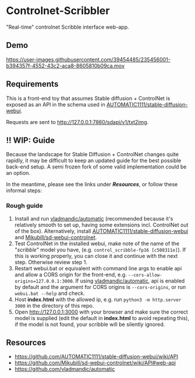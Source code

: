 # Controlnet-Scribbler
"Real-time" controlnet Scribble interface web-app.

## Demo
https://user-images.githubusercontent.com/39454485/235456001-b394357f-4552-43c2-aca8-8605810b09ca.mov

## Requirements
This is a front-end toy that assumes Stable diffusion + ControlNet is exposed as an API in the schema used in [AUTOMATIC1111/stable-diffusion-webui](https://github.com/AUTOMATIC1111/stable-diffusion-webui).

Requests are sent to http://127.0.0.1:7860/sdapi/v1/txt2img.

## ‼️ WIP: Guide
Because the landscape for Stable Diffusion + ControlNet changes quite rapidly, it may be difficult to keep an updated guide for the best possible back-end setup.
A semi frozen fork of some valid implementation could be an option.

In the meantime, please see the links under **_Resources_**, or follow these informal steps:

### Rough guide
1. Install and run [vladmandic/automatic](https://github.com/vladmandic/automatic) (recommended because it's relatively smooth to set up, having some extensions incl. ControlNet out of the box). Alternatively, install [AUTOMATIC1111/stable-diffusion-webui](https://github.com/AUTOMATIC1111/stable-diffusion-webui) and [Mikubill/sd-webui-controlnet](https://github.com/Mikubill/sd-webui-controlnet).
2. Test ControlNet in the installed webui, make note of the name of the "_scribble_" model you have, (e.g. `control_scribble-fp16 [c508311e]`). If this is working properly, you can close it and continue with the next step. Otherwise review step 1.
3. Restart webui.bat or equivalent with command line args to enable api and allow a CORS origin for the front-end, e.g. `--cors-allow-origins=127.0.0.1:3000`. If using [vladmandic/automatic](https://github.com/vladmandic/automatic), api is enabled by default and the argument for CORS origins is `--cors-origins`, or run `webui.bat --help` and check.
4. Host **index.html** with the allowed ip, e.g. run `python3 -m http.server 3000` in the directory of this repo.
5. Open http://127.0.0.1:3000 with your browser and make sure the correct model is supplied (edit the default in **index.html** to avoid repeating this), if the model is not found, your scribble will be silently ignored.

## Resources
- https://github.com/AUTOMATIC1111/stable-diffusion-webui/wiki/API
- https://github.com/Mikubill/sd-webui-controlnet/wiki/API#web-api
- https://github.com/vladmandic/automatic


